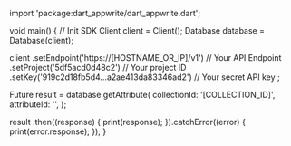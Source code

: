 import 'package:dart_appwrite/dart_appwrite.dart';

void main() { // Init SDK
  Client client = Client();
  Database database = Database(client);

  client
    .setEndpoint('https://[HOSTNAME_OR_IP]/v1') // Your API Endpoint
    .setProject('5df5acd0d48c2') // Your project ID
    .setKey('919c2d18fb5d4...a2ae413da83346ad2') // Your secret API key
  ;

  Future result = database.getAttribute(
    collectionId: '[COLLECTION_ID]',
    attributeId: '',
  );

  result
    .then((response) {
      print(response);
    }).catchError((error) {
      print(error.response);
  });
}